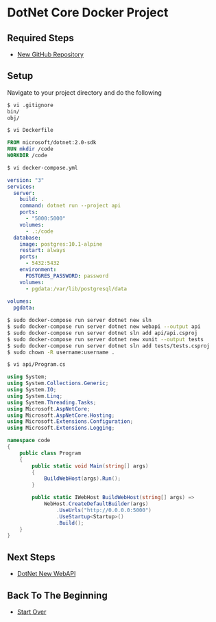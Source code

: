 # DotNet Core Docker Project

## Required Steps

- [New GitHub Repository](/server/new-github-repository.md)

## Setup

Navigate to your project directory and do the following

```bash
$ vi .gitignore
bin/
obj/
```

```bash
$ vi Dockerfile
```

```dockerfile
FROM microsoft/dotnet:2.0-sdk
RUN mkdir /code
WORKDIR /code
```

```bash
$ vi docker-compose.yml
```

```YAML
version: "3"
services:
  server:
    build: .
    command: dotnet run --project api
    ports:
      - "5000:5000"
    volumes:
      - .:/code
  database:
    image: postgres:10.1-alpine
    restart: always
    ports:
      - 5432:5432
    environment:
      POSTGRES_PASSWORD: password
    volumes:
      - pgdata:/var/lib/postgresql/data
 
volumes:
  pgdata:
```

```bash
$ sudo docker-compose run server dotnet new sln
$ sudo docker-compose run server dotnet new webapi --output api
$ sudo docker-compose run server dotnet sln add api/api.csproj
$ sudo docker-compose run server dotnet new xunit --output tests
$ sudo docker-compose run server dotnet sln add tests/tests.csproj
$ sudo chown -R username:username .
```

```bash
$ vi api/Program.cs
```

```csharp
using System;
using System.Collections.Generic;
using System.IO;
using System.Linq;
using System.Threading.Tasks;
using Microsoft.AspNetCore;
using Microsoft.AspNetCore.Hosting;
using Microsoft.Extensions.Configuration;
using Microsoft.Extensions.Logging;

namespace code
{
    public class Program
    {
        public static void Main(string[] args)
        {
            BuildWebHost(args).Run();
        }

        public static IWebHost BuildWebHost(string[] args) =>
            WebHost.CreateDefaultBuilder(args)
                .UseUrls("http://0.0.0.0:5000")
                .UseStartup<Startup>()
                .Build();
    }
}
```

## Next Steps

- [DotNet New WebAPI](/server/dotnet-new-webapi.md)

## Back To The Beginning

- [Start Over](/README.md)

